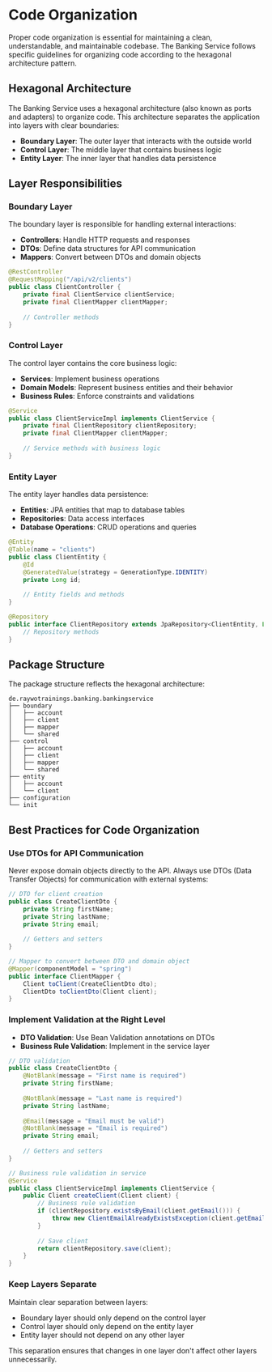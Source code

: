 # Code Organization

Proper code organization is essential for maintaining a clean, understandable, and maintainable codebase. The Banking Service follows specific guidelines for organizing code according to the hexagonal architecture pattern.

## Hexagonal Architecture

The Banking Service uses a hexagonal architecture (also known as ports and adapters) to organize code. This architecture separates the application into layers with clear boundaries:

- **Boundary Layer**: The outer layer that interacts with the outside world
- **Control Layer**: The middle layer that contains business logic
- **Entity Layer**: The inner layer that handles data persistence

## Layer Responsibilities

### Boundary Layer

The boundary layer is responsible for handling external interactions:

- **Controllers**: Handle HTTP requests and responses
- **DTOs**: Define data structures for API communication
- **Mappers**: Convert between DTOs and domain objects

```java
@RestController
@RequestMapping("/api/v2/clients")
public class ClientController {
    private final ClientService clientService;
    private final ClientMapper clientMapper;
    
    // Controller methods
}
```

### Control Layer

The control layer contains the core business logic:

- **Services**: Implement business operations
- **Domain Models**: Represent business entities and their behavior
- **Business Rules**: Enforce constraints and validations

```java
@Service
public class ClientServiceImpl implements ClientService {
    private final ClientRepository clientRepository;
    private final ClientMapper clientMapper;
    
    // Service methods with business logic
}
```

### Entity Layer

The entity layer handles data persistence:

- **Entities**: JPA entities that map to database tables
- **Repositories**: Data access interfaces
- **Database Operations**: CRUD operations and queries

```java
@Entity
@Table(name = "clients")
public class ClientEntity {
    @Id
    @GeneratedValue(strategy = GenerationType.IDENTITY)
    private Long id;
    
    // Entity fields and methods
}

@Repository
public interface ClientRepository extends JpaRepository<ClientEntity, Long> {
    // Repository methods
}
```

## Package Structure

The package structure reflects the hexagonal architecture:

```
de.raywotrainings.banking.bankingservice
├── boundary
│   ├── account
│   ├── client
│   ├── mapper
│   └── shared
├── control
│   ├── account
│   ├── client
│   ├── mapper
│   └── shared
├── entity
│   ├── account
│   └── client
├── configuration
└── init
```

## Best Practices for Code Organization

### Use DTOs for API Communication

Never expose domain objects directly to the API. Always use DTOs (Data Transfer Objects) for communication with external systems:

```java
// DTO for client creation
public class CreateClientDto {
    private String firstName;
    private String lastName;
    private String email;
    
    // Getters and setters
}

// Mapper to convert between DTO and domain object
@Mapper(componentModel = "spring")
public interface ClientMapper {
    Client toClient(CreateClientDto dto);
    ClientDto toClientDto(Client client);
}
```

### Implement Validation at the Right Level

- **DTO Validation**: Use Bean Validation annotations on DTOs
- **Business Rule Validation**: Implement in the service layer

```java
// DTO validation
public class CreateClientDto {
    @NotBlank(message = "First name is required")
    private String firstName;
    
    @NotBlank(message = "Last name is required")
    private String lastName;
    
    @Email(message = "Email must be valid")
    @NotBlank(message = "Email is required")
    private String email;
    
    // Getters and setters
}

// Business rule validation in service
@Service
public class ClientServiceImpl implements ClientService {
    public Client createClient(Client client) {
        // Business rule validation
        if (clientRepository.existsByEmail(client.getEmail())) {
            throw new ClientEmailAlreadyExistsException(client.getEmail());
        }
        
        // Save client
        return clientRepository.save(client);
    }
}
```

### Keep Layers Separate

Maintain clear separation between layers:

- Boundary layer should only depend on the control layer
- Control layer should only depend on the entity layer
- Entity layer should not depend on any other layer

This separation ensures that changes in one layer don't affect other layers unnecessarily.
